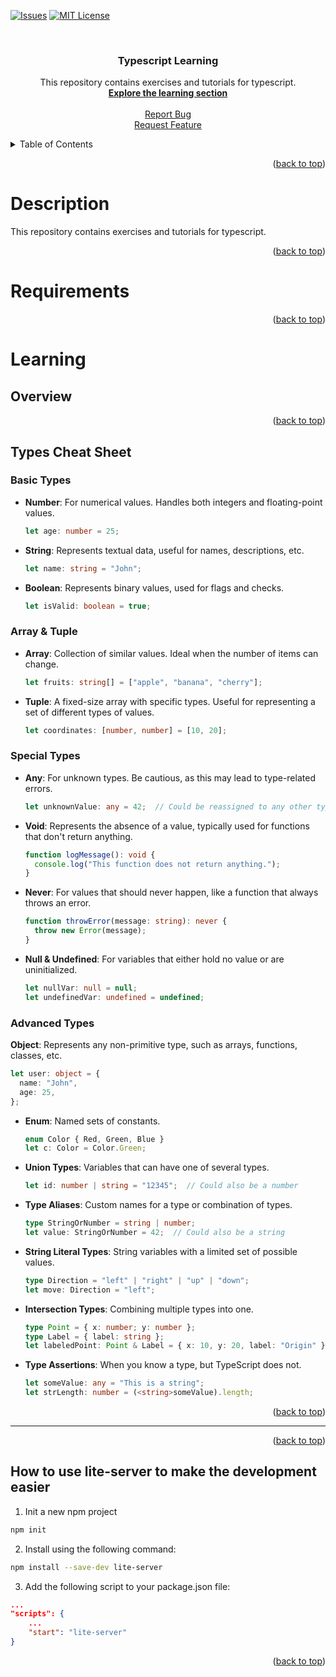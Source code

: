 [![Issues][issues-shield]][issues-url]
[![MIT License][license-shield]][license-url]

<!-- PROJECT LOGO -->

<a id="readme-top"></a>

<br />
<div align="center">
  <h3 align="center">Typescript Learning</h3>
  <p align="center">
    This repository contains exercises and tutorials for typescript.  
    <br />
    <a href="#learning"><strong>Explore the learning section</strong></a>
    <br />
    <br />
    <a href="https://github.com/ArturAssisComp/exercises-for-typescript-courses/issues">Report Bug</a>
    <br/>
    <a href="https://github.com/ArturAssisComp/exercises-for-typescript-courses/issues">Request Feature</a>
  </p>
</div>

<!-- TABLE OF CONTENTS -->
<details>
  <summary>Table of Contents</summary>
  <ol>
    <li><a href="#description">Description</a></li>
    <li><a href="#requirements">Requirements</a></li>
    <li>
      <a href="#learning">Learning</a>
      <ul>
	<details>
          <summary>index</summary>
          <li><a href="#overview">Overview</a></li>
          <li><a href="#types-cheat-sheet">Types Cheat Sheet</a>
            <ul>
              <li><a href="#basic-types">Basic Types</a></li>
              <li><a href="#array-tuple">Array & Tuple</a></li>
              <li><a href="#special-types">Special Types</a></li>
              <li><a href="#advanced-types">Advanced Types</a></li>
            </ul>
          </li>
          <li><a href="#how-to-use-lite-server-to-make-the-development-easier">How to use lite-server to make the development easier</a></li>
	</details>
      </ul>
    </li>
  </ol>
</details>

<p align="right">(<a href="#readme-top">back to top</a>)</p>

# Description 

This repository contains exercises and tutorials for typescript. 

<p align="right">(<a href="#readme-top">back to top</a>)</p>

# Requirements

<p align="right">(<a href="#readme-top">back to top</a>)</p>

# Learning 

## Overview

<p align="right">(<a href="#readme-top">back to top</a>)</p>


## Types Cheat Sheet

### Basic Types

- **Number**: For numerical values. Handles both integers and floating-point values.
  ```typescript
  let age: number = 25;
  ```

- **String**: Represents textual data, useful for names, descriptions, etc.
  ```typescript
  let name: string = "John";
  ```

- **Boolean**: Represents binary values, used for flags and checks.
  ```typescript
  let isValid: boolean = true;
  ```

### Array & Tuple

- **Array**: Collection of similar values. Ideal when the number of items can change.
  ```typescript
  let fruits: string[] = ["apple", "banana", "cherry"];
  ```

- **Tuple**: A fixed-size array with specific types. Useful for representing a set of different types of values.
  ```typescript
  let coordinates: [number, number] = [10, 20];
  ```

### Special Types

- **Any**: For unknown types. Be cautious, as this may lead to type-related errors.
  ```typescript
  let unknownValue: any = 42;  // Could be reassigned to any other type
  ```

- **Void**: Represents the absence of a value, typically used for functions that don't return anything.
  ```typescript
  function logMessage(): void {
    console.log("This function does not return anything.");
  }
  ```

- **Never**: For values that should never happen, like a function that always throws an error.
  ```typescript
  function throwError(message: string): never {
    throw new Error(message);
  }
  ```

- **Null & Undefined**: For variables that either hold no value or are uninitialized.
  ```typescript
  let nullVar: null = null;
  let undefinedVar: undefined = undefined;
  ```

### Advanced Types
  **Object**: Represents any non-primitive type, such as arrays, functions, classes, etc.
  ```typescript
  let user: object = {
    name: "John",
    age: 25,
  };
  ```

- **Enum**: Named sets of constants.
  ```typescript
  enum Color { Red, Green, Blue }
  let c: Color = Color.Green;
  ```

- **Union Types**: Variables that can have one of several types.
  ```typescript
  let id: number | string = "12345";  // Could also be a number
  ```

- **Type Aliases**: Custom names for a type or combination of types.
  ```typescript
  type StringOrNumber = string | number;
  let value: StringOrNumber = 42;  // Could also be a string
  ```

- **String Literal Types**: String variables with a limited set of possible values.
  ```typescript
  type Direction = "left" | "right" | "up" | "down";
  let move: Direction = "left";
  ```

- **Intersection Types**: Combining multiple types into one.
  ```typescript
  type Point = { x: number; y: number };
  type Label = { label: string };
  let labeledPoint: Point & Label = { x: 10, y: 20, label: "Origin" };
  ```

- **Type Assertions**: When you know a type, but TypeScript does not.
  ```typescript
  let someValue: any = "This is a string";
  let strLength: number = (<string>someValue).length;
  ```

<p align="right">(<a href="#readme-top">back to top</a>)</p>

---


<p align="right">(<a href="#readme-top">back to top</a>)</p>

## How to use lite-server to make the development easier

1. Init a new npm project

```bash
npm init
```

2. Install using the following command:

```bash
npm install --save-dev lite-server
```

3. Add the following script to your package.json file:

```json
...
"scripts": {
    ...
    "start": "lite-server"
}
```

<p align="right">(<a href="#readme-top">back to top</a>)</p>



[issues-shield]: https://img.shields.io/github/issues/ArturAssisComp/exercises-for-typescript-courses.svg?style=for-the-badge
[issues-url]: https://github.com/ArturAssisComp/exercises-for-typescript-courses/issues
[license-shield]: https://img.shields.io/github/license/ArturAssisComp/exercises-for-typescript-courses.svg?style=for-the-badge
[license-url]: https://github.com/ArturAssisComp/exercises-for-typescript-courses/blob/main/LICENSE.txt
